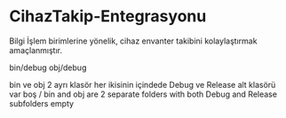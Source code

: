 # CihazTakip-Entegrasyonu
Bilgi İşlem birimlerine yönelik, cihaz envanter takibini kolaylaştırmak amaçlanmıştır.

bin/debug
obj/debug

bin ve obj 2 ayrı klasör her ikisinin içindede Debug ve Release alt klasörü var boş
/  bin and obj are 2 separate folders with both Debug and Release subfolders empty

